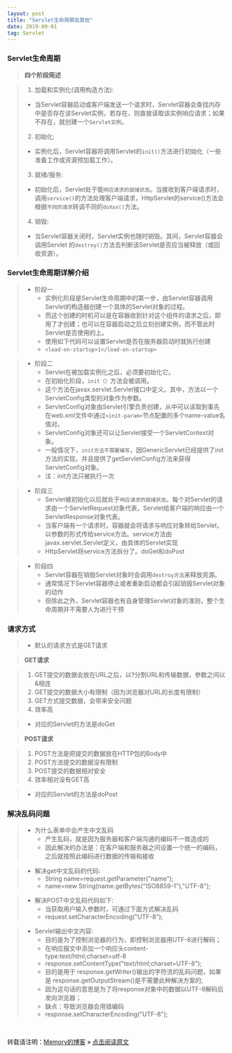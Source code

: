 ```yaml
---
layout: post
title: "Servlet生命周期及其他"
date: 2019-09-01
tag: Servlet
---
```

### Servlet生命周期

> **四个阶段简述**

> 1. 加载和实例化(调用构造方法):
>   - 当Servlet容器启动或客户端发送一个请求时，Servlet容器会查找内存中是否存在该Servlet实例，若存在，则直接读取该实例响应请求；如果不存在，就创建一个`Servlet实例`。
> 2. 初始化:
>   - 实例化后，Servlet容器将调用Servlet的`init()`方法进行初始化（一些准备工作或资源预加载工作）。
> 3. 就绪/服务:  
>   - 初始化后，Servlet处于能`响应请求的就绪状态`。当接收到客户端请求时，调用`service()`的方法处理客户端请求，HttpServlet的service()方法会根据`不同的请求`转调不同的`doXxx()`方法。
> 4. 销毁:  
>   - 当Servlet容器关闭时，Servlet实例也随时销毁。其间，Servlet容器会调用Servlet 的`destroy()`方法去判断该Servlet是否应当被释放（或回收资源）。

### Servlet生命周期详解介绍

> * 阶段一
>   - 实例化阶段是Servlet生命周期中的第一步，由Servlet容器调用Servlet的构造器创建一个具体的Servlet对象的过程。
>   - 而这个创建的时机可以是在容器收到针对这个组件的请求之后，即用了才创建；也可以在容器启动之后立刻创建实例，而不管此时Servlet是否使用的上。
>   - 使用如下代码可以设置Servlet是否在服务器启动时就执行创建
>   - `<load-on-startup>1</load-on-startup>`  

> * 阶段二
>   - Servlet在被加载实例化之后，必须要初始化它。
>   - 在初始化阶段，`init（）`方法会被调用。
>   - 这个方法在javax.servlet.Servlet接口中定义。其中，方法以一个ServletConfig类型的对象作为参数。
>   - ServletConfig对象由Servlet引擎负责创建，从中可以读取到事先在web.xml文件中通过`<init-param>`节点配置的多个name-value名值对。
>   - ServletConfig对象还可以让Servlet接受一个ServletContext对象。
>   - 一般情况下，`init方法不需要编写`，因GenericServlet已经提供了init方法的实现，并且提供了getServletConfig方法来获得ServletConfig对象。
>   - 注：init方法只被执行一次

> * 阶段三
>   - Servlet被初始化以后就处于`响应请求的就绪状态`。每个对Servlet的请求由一个ServletRequest对象代表，Servlet给客户端的响应由一个ServletResponse对象代表。
>   - 当客户端有一个请求时，容器就会将请求与响应对象转给Servlet，以参数的形式传给service方法。service方法由javax.servlet.Servlet定义，由具体的Servlet实现
>   - HttpServlet将service方法拆分了。doGet和doPost

> * 阶段四
>   - Servlet容器在销毁Servlet对象时会调用`destroy方法`来释放资源。
>   - 通常情况下Servlet容器停止或者重新启动都会引起销毁Servlet对象的动作
>   - 但除此之外，Servlet容器也有自身管理Servlet对象的准则，整个生命周期并不需要人为进行干预

### 请求方式

> * 默认的请求方式是GET请求

> **GET请求**

> 1. GET提交的数据会放在URL之后，以?分割URL和传输数据，参数之间以&相连  
> 2. GET提交的数据大小有限制（因为浏览器对URL的长度有限制）  
> 3. GET方式提交数据，会带来安全问题  
> 4. 效率高  

> * 对应的Servlet的方法是doGet

> **POST请求**

> 1. POST方法是把提交的数据放在HTTP包的Body中  
> 2. POST方法提交的数据没有限制  
> 3. POST提交的数据相对安全  
> 4. 效率相对没有GET高

> * 对应的Servlet的方法是doPost

### 解决乱码问题

> * 为什么表单中会产生中文乱码
>   - 产生乱码，就是因为服务器和客户端沟通的编码不一致造成的
>   - 因此解决的办法是：在客户端和服务器之间设置一个统一的编码，之后就按照此编码进行数据的传输和接收

> * 解决get中文乱码的代码:
>   - String name=request.getParameter("name");
>   - name=new String(name.getBytes("ISO8859-1"),"UTF-8");

> * 解决POST中文乱码代码如下:
>   - 当获取用户输入参数时，可通过下面方式解决乱码
>   - request.setCharacterEncoding("UTF-8");

> * Servlet输出中文内容:
>   - 目的是为了控制浏览器的行为，即控制浏览器用UTF-8进行解码；
>   - 在响应报文中添加一个响应头content-type:text/html;charset=utf-8
>   - response.setContentType("text/html;charset=UTF-8");
>   - 目的是用于 response.getWriter()输出的字符流的乱码问题，如果是 response.getOutputStream()是不需要此种解决方案的;
>   - 因为这句话的意思是为了将response对象中的数据以UTF-8解码后发向浏览器；
>   - 缺点：导致浏览器会用错编码
>   - response.setCharacterEncoding("UTF-8");

<br>
    
转载请注明：[Memory的博客](https://iwww.shendonghai.com) » [点击阅读原文](https://www.shendonghai.com/2019/09/Servlet%E7%94%9F%E5%91%BD%E5%91%A8%E6%9C%9F%E5%8F%8A%E5%85%B6%E4%BB%96/) 
